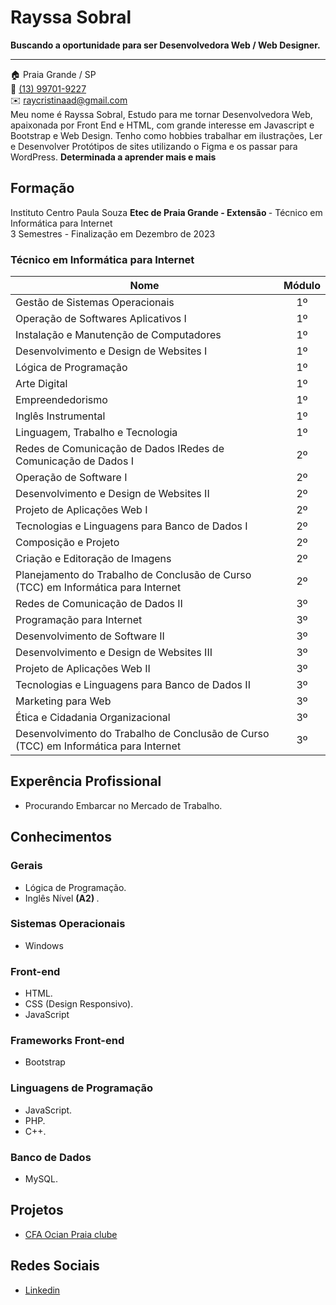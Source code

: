 <h1> Rayssa Sobral </h1>
<strong> Buscando a oportunidade para ser Desenvolvedora Web / Web Designer. <br> </strong>
<hr>
🏠 Praia Grande / SP <br>
📱  <a href="https://api.whatsapp.com/send?phone=5513997019227">(13) 99701-9227</a> <br>
✉️  <a href="mailto:raycristinaAD@gmail.com">raycristinaad@gmail.com</a> <br>
Meu nome é Rayssa Sobral, Estudo para me tornar Desenvolvedora Web,  apaixonada por Front End e HTML, com grande interesse em Javascript e Bootstrap e Web Design. Tenho como hobbies trabalhar em ilustrações, Ler e Desenvolver Protótipos de sites utilizando o Figma e os passar para WordPress.
<strong> Determinada a aprender mais e mais </strong>

## Formação
Instituto Centro Paula Souza <strong> Etec de Praia Grande - Extensão </strong> - Técnico em Informática para Internet <br>
3 Semestres - Finalização em Dezembro de 2023

### Técnico em Informática para Internet

| Nome                                                                        | Módulo |
| --------------------------------------------------------------------------- |:---:|
| Gestão de Sistemas Operacionais                                             | 1º  |
| Operação de Softwares Aplicativos I                                         | 1º  |
| Instalação e Manutenção de Computadores                                     | 1º   |
| Desenvolvimento e Design de Websites I                                      | 1º   |
| Lógica de Programação                                                       | 1º   |
| Arte Digital                                                                | 1º   |
| Empreendedorismo                                                            | 1º   |
| Inglês Instrumental                                                         | 1º   |
| Linguagem, Trabalho e Tecnologia                                            | 1º   |
| Redes de Comunicação de Dados IRedes de Comunicação de Dados I              | 2º   |
| Operação de Software I                                                      | 2º   |
| Desenvolvimento e Design de Websites II                                     | 2º   |
| Projeto de Aplicações Web I                                                 | 2º   |
| Tecnologias e Linguagens para Banco de Dados I                              | 2º   |
| Composição e Projeto                                                        | 2º   |
| Criação e Editoração de Imagens                                             | 2º   |
| Planejamento do Trabalho de Conclusão de Curso (TCC) em Informática para Internet | 2º   |
| Redes de Comunicação de Dados II                                            | 3º   |
| Programação para Internet                                                   | 3º   |
| Desenvolvimento de Software II                                              | 3º   |
| Desenvolvimento e Design de Websites III                                    | 3º   |
| Projeto de Aplicações Web II                                                | 3º   |
| Tecnologias e Linguagens para Banco de Dados II                             | 3º   |
| Marketing para Web                                                          | 3º   |
| Ética e Cidadania Organizacional                                            | 3º   |
| Desenvolvimento do Trabalho de Conclusão de Curso (TCC) em Informática para Internet| 3º   |

## Experência Profissional
* Procurando Embarcar no Mercado de Trabalho.
## Conhecimentos

### Gerais
* Lógica de Programação.
* Inglês Nível <strong> (A2) </strong>.

### Sistemas Operacionais
* Windows
  
### Front-end
* HTML.
* CSS (Design Responsivo).
* JavaScript

### Frameworks Front-end
* Bootstrap

### Linguagens de Programação
* JavaScript.
* PHP.
* C++.

### Banco de Dados
* MySQL.

## Projetos
* [CFA Ocian Praia clube](NEW_OPC3.1)

## Redes Sociais
*  [Linkedin](https://www.linkedin.com/in/guilherme-botingnon-a032a3278/)

<br><br>
